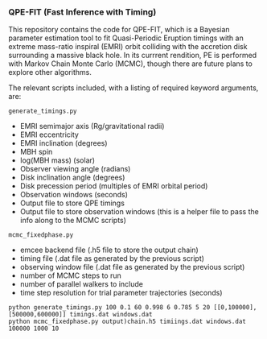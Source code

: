 ### QPE-FIT (Fast Inference with Timing)

This repository contains the code for QPE-FIT, which is a Bayesian parameter estimation tool to fit Quasi-Periodic Eruption timings with an extreme mass-ratio inspiral (EMRI) orbit colliding with the accretion disk surrounding a massive black hole. In its currrent rendition, PE is performed with Markov Chain Monte Carlo (MCMC), though there are future plans to explore other algorithms.

The relevant scripts included, with a listing of required keyword arguments, are:


`generate_timings.py`
- EMRI semimajor axis (Rg/gravitational radii)
- EMRI eccentricity
- EMRI inclination (degrees)
- MBH spin
- log(MBH mass) (solar)
- Observer viewing angle (radians)
- Disk inclination angle (degrees)
- Disk precession period (multiples of EMRI orbital period)
- Observation windows (seconds)
- Output file to store QPE timings
- Output file to store observation windows (this is a helper file to pass the info along to the MCMC scripts)

`mcmc_fixedphase.py`
- emcee backend file (.h5 file to store the output chain)
- timing file (.dat file as generated by the previous script)
- observing window file (.dat file as generated by the previous script)
- number of MCMC steps to run
- number of parallel walkers to include
- time step resolution for trial parameter trajectories (seconds)
```
python generate_timings.py 100 0.1 60 0.998 6 0.785 5 20 [[0,100000],[500000,600000]] timings.dat windows.dat
python mcmc_fixedphase.py output)chain.h5 timiings.dat windows.dat 100000 1000 10
```

